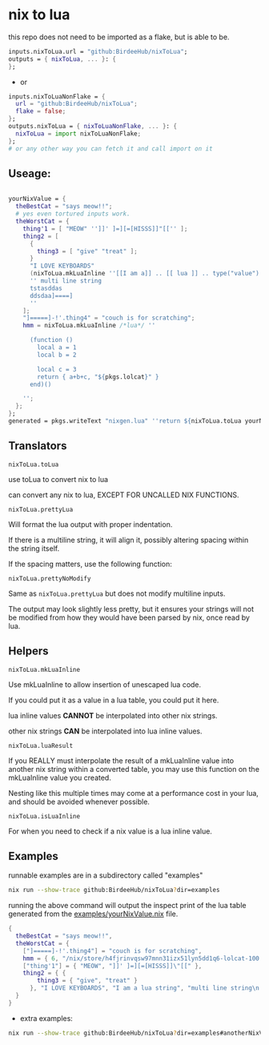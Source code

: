 # nix to lua

this repo does not need to be imported as a flake, but is able to be.

```nix
inputs.nixToLua.url = "github:BirdeeHub/nixToLua";
outputs = { nixToLua, ... }: {
};
```

- or

```nix
inputs.nixToLuaNonFlake = {
  url = "github:BirdeeHub/nixToLua";
  flake = false;
};
outputs.nixToLua = { nixToLuaNonFlake, ... }: {
  nixToLua = import nixToLuaNonFlake;
};
# or any other way you can fetch it and call import on it
```

## Useage:

```nix

yourNixValue = {
  theBestCat = "says meow!!";
  # yes even tortured inputs work.
  theWorstCat = {
    thing'1 = [ "MEOW" '']]' ]=][=[HISSS]]"[['' ];
    thing2 = [
      {
        thing3 = [ "give" "treat" ];
      }
      "I LOVE KEYBOARDS"
      (nixToLua.mkLuaInline ''[[I am a]] .. [[ lua ]] .. type("value")'') # --> "I am a lua string"
      '' multi line string
      tstasddas
      ddsdaa]====]
      ''
    ];
    "]=====]-!'.thing4" = "couch is for scratching";
    hmm = nixToLua.mkLuaInline /*lua*/ ''

      (function ()
        local a = 1
        local b = 2

        local c = 3
        return { a+b+c, "${pkgs.lolcat}" }
      end)()

    '';
  };
};
generated = pkgs.writeText "nixgen.lua" ''return ${nixToLua.toLua yourNixValue}'';
```

## Translators

```nixToLua.toLua```

use toLua to convert nix to lua

can convert any nix to lua, EXCEPT FOR UNCALLED NIX FUNCTIONS.

`nixToLua.prettyLua`

Will format the lua output with proper indentation.

If there is a multiline string, it will align it,
possibly altering spacing within the string itself.

If the spacing matters, use the following function:

`nixToLua.prettyNoModify`

Same as `nixToLua.prettyLua` but does not modify multiline inputs.

The output may look slightly less pretty, but it ensures your strings
will not be modified from how they would have been parsed by nix,
once read by lua.

## Helpers

```nixToLua.mkLuaInline```

Use mkLuaInline to allow insertion of unescaped lua code.

If you could put it as a value in a lua table, you could put it here.

lua inline values **CANNOT** be interpolated into other nix strings.

other nix strings **CAN** be interpolated into lua inline values.

`nixToLua.luaResult`

If you REALLY must interpolate the result of a mkLuaInline value
into another nix string within a converted table,
you may use this function on the mkLuaInline value you created.

Nesting like this multiple times may come at a performance cost in your lua,
and should be avoided whenever possible.

`nixToLua.isLuaInline`

For when you need to check if a nix value is a lua inline value.

## Examples

runnable examples are in a subdirectory called "examples"

```bash
nix run --show-trace github:BirdeeHub/nixToLua?dir=examples
```

running the above command will output the inspect print of the
lua table generated from the [examples/yourNixValue.nix](./examples/yourNixValue.nix) file.

```lua
{
  theBestCat = "says meow!!",
  theWorstCat = {
    ["]=====]-!'.thing4"] = "couch is for scratching",
    hmm = { 6, "/nix/store/h4fjrinvqsw97mnn31izx51lyn5dd1q6-lolcat-100.0.1" },
    ["thing'1"] = { "MEOW", "]]' ]=][=[HISSS]]\"[[" },
    thing2 = { {
        thing3 = { "give", "treat" }
      }, "I LOVE KEYBOARDS", "I am a lua string", "multi line string\n     tstasddas\n     ddsdaa]====]\n" }
  }
}
```

- extra examples:

```bash
nix run --show-trace github:BirdeeHub/nixToLua?dir=examples#anotherNixValue
```
